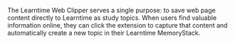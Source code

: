 The Learntime Web Clipper serves a single purpose: to save web page content directly to Learntime as study topics. When users find valuable information online, they can click the extension to capture that content and automatically create a new topic in their Learntime MemoryStack.
